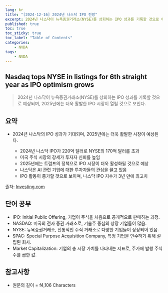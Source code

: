 ```yaml
---
lang: kr
title: "[2024-12-16] 2024년 나스닥 IPO 전망"
excerpt: 2024년 나스닥이 뉴욕증권거래소(NYSE)를 상회하는 IPO 성과를 기록할 것으로 예상되며, 2025년에는 더욱 활발한 IPO 시장이 열릴 것으로 보인다.
published: true
toc: true
toc_sticky: true
toc_label: "Table of Contents"
categories:
    - NVDA
tags:
    - NVDA
---
```


## Nasdaq tops NYSE in listings for 6th straight year as IPO optimism grows

> 2024년 나스닥이 뉴욕증권거래소(NYSE)를 상회하는 IPO 성과를 기록할 것으로 예상되며, 2025년에는 더욱 활발한 IPO 시장이 열릴 것으로 보인다.

## 요약

- 2024년 나스닥의 IPO 성과가 기대되며, 2025년에는 더욱 활발한 시장이 예상된다.

  - 2024년 나스닥 IPO가 220억 달러로 NYSE의 170억 달러를 초과
  - 미국 주식 시장의 강세가 투자자 신뢰를 높임
  - 2025년에는 트럼프의 정책으로 IPO 시장이 더욱 활성화될 것으로 예상
  - 나스닥은 AI 관련 기업에 대한 투자자들의 관심을 끌고 있음
  - IPO 활동이 증가할 것으로 보이며, 나스닥 IPO 지수가 3년 만에 최고치

출처: [Investing.com](https://www.investing.com/news/economy-news/nasdaq-tops-nyse-in-listings-for-6th-straight-year-as-ipo-optimism-grows-3773840)

## 단어 공부

- IPO: Initial Public Offering, 기업이 주식을 처음으로 공개적으로 판매하는 과정.
- NASDAQ: 미국의 전자 증권 거래소로, 기술주 중심의 상장 기업들이 많음.
- NYSE: 뉴욕증권거래소, 전통적인 주식 거래소로 다양한 기업들이 상장되어 있음.
- SPAC: Special Purpose Acquisition Company, 특정 기업을 인수하기 위해 설립된 회사.
- Market Capitalization: 기업의 총 시장 가치를 나타내는 지표로, 주가에 발행 주식 수를 곱한 값.

## 참고사항


- 원문의 길이 = f4,106 Characters

